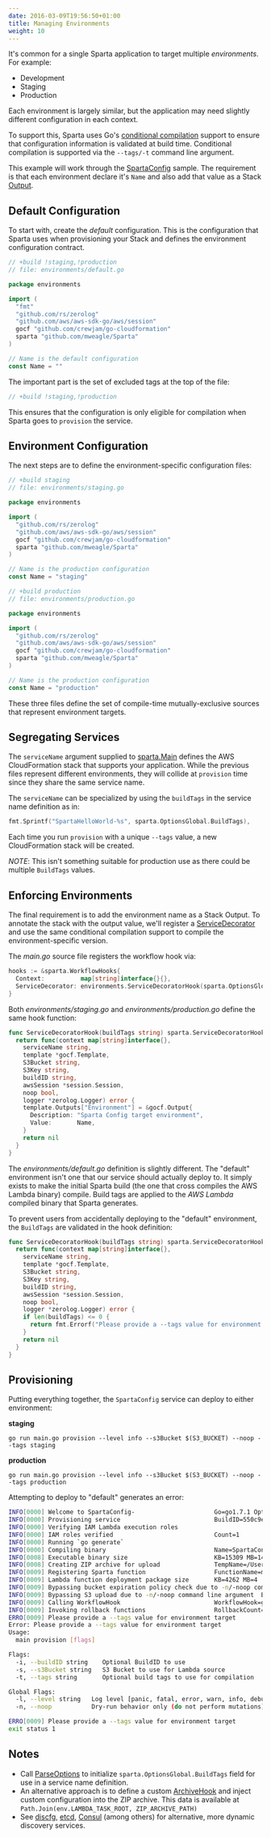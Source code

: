 ```yaml
---
date: 2016-03-09T19:56:50+01:00
title: Managing Environments
weight: 10
---
```


It's common for a single Sparta application to target multiple _environments_. For example:

- Development
- Staging
- Production

Each environment is largely similar, but the application may need slightly different configuration in each context.

To support this, Sparta uses Go's [conditional compilation](http://dave.cheney.net/2013/10/12/how-to-use-conditional-compilation-with-the-go-build-tool) support to ensure that configuration information is validated at build time. Conditional compilation is supported via the `--tags/-t` command line argument.

This example will work through the [SpartaConfig](https://github.com/mweagle/SpartaConfig) sample. The requirement is that each environment declare it's `Name` and also add that value as a Stack [Output](http://docs.aws.amazon.com/AWSCloudFormation/latest/UserGuide/outputs-section-structure.html).

## Default Configuration

To start with, create the _default_ configuration. This is the configuration that Sparta uses when provisioning your Stack and defines the environment configuration contract.

```go
// +build !staging,!production
// file: environments/default.go

package environments

import (
  "fmt"
  "github.com/rs/zerolog"
  "github.com/aws/aws-sdk-go/aws/session"
  gocf "github.com/crewjam/go-cloudformation"
  sparta "github.com/mweagle/Sparta"
)

// Name is the default configuration
const Name = ""
```

The important part is the set of excluded tags at the top of the file:

```go
// +build !staging,!production
```

This ensures that the configuration is only eligible for compilation when Sparta goes to `provision` the service.

## Environment Configuration

The next steps are to define the environment-specific configuration files:

```go
// +build staging
// file: environments/staging.go

package environments

import (
  "github.com/rs/zerolog"
  "github.com/aws/aws-sdk-go/aws/session"
  gocf "github.com/crewjam/go-cloudformation"
  sparta "github.com/mweagle/Sparta"
)

// Name is the production configuration
const Name = "staging"

```

```go
// +build production
// file: environments/production.go

package environments

import (
  "github.com/rs/zerolog"
  "github.com/aws/aws-sdk-go/aws/session"
  gocf "github.com/crewjam/go-cloudformation"
  sparta "github.com/mweagle/Sparta"
)

// Name is the production configuration
const Name = "production"

```

These three files define the set of compile-time mutually-exclusive sources that represent environment targets.

## Segregating Services

The `serviceName` argument supplied to [sparta.Main](https://godoc.org/github.com/mweagle/Sparta#Main) defines the AWS CloudFormation stack that supports your application. While the previous files represent different environments, they will collide at `provision` time since they share the same service name.

The `serviceName` can be specialized by using the `buildTags` in the service name definition as in:

```go
fmt.Sprintf("SpartaHelloWorld-%s", sparta.OptionsGlobal.BuildTags),
```

Each time you run `provision` with a unique `--tags` value, a new CloudFormation stack will be created.

_NOTE_: This isn't something suitable for production use as there could be multiple `BuildTags` values.

## Enforcing Environments

The final requirement is to add the environment name as a Stack Output. To annotate the stack with the output value, we'll register a [ServiceDecorator](https://godoc.org/github.com/mweagle/Sparta#ServiceDecoratorHook) and use the same conditional compilation support to compile the environment-specific version.

The _main.go_ source file registers the workflow hook via:

```go
hooks := &sparta.WorkflowHooks{
  Context:          map[string]interface{}{},
  ServiceDecorator: environments.ServiceDecoratorHook(sparta.OptionsGlobal.BuildTags),
}
```

Both _environments/staging.go_ and _environments/production.go_ define the same hook function:

```go
func ServiceDecoratorHook(buildTags string) sparta.ServiceDecoratorHook {
  return func(context map[string]interface{},
    serviceName string,
    template *gocf.Template,
    S3Bucket string,
    S3Key string,
    buildID string,
    awsSession *session.Session,
    noop bool,
    logger *zerolog.Logger) error {
    template.Outputs["Environment"] = &gocf.Output{
      Description: "Sparta Config target environment",
      Value:       Name,
    }
    return nil
  }
}
```

The _environments/default.go_ definition is slightly different. The "default" environment isn't one that our service should actually deploy to. It simply exists to make the initial Sparta build (the one that cross compiles the AWS Lambda binary) compile. Build tags are applied to the _AWS Lambda_ compiled binary that Sparta generates.

To prevent users from accidentally deploying to the "default" environment, the `BuildTags` are validated in the hook definition:

```go
func ServiceDecoratorHook(buildTags string) sparta.ServiceDecoratorHook {
  return func(context map[string]interface{},
    serviceName string,
    template *gocf.Template,
    S3Bucket string,
    S3Key string,
    buildID string,
    awsSession *session.Session,
    noop bool,
    logger *zerolog.Logger) error {
    if len(buildTags) <= 0 {
      return fmt.Errorf("Please provide a --tags value for environment target")
    }
    return nil
  }
}
```

## Provisioning

Putting everything together, the `SpartaConfig` service can deploy to either environment:

**staging**

    go run main.go provision --level info --s3Bucket $(S3_BUCKET) --noop --tags staging

**production**

    go run main.go provision --level info --s3Bucket $(S3_BUCKET) --noop --tags production

Attempting to deploy to "default" generates an error:

```bash
INFO[0000] Welcome to SpartaConfig-                      Go=go1.7.1 Option=provision SpartaVersion=0.9.2 UTC=2016-10-12T04:07:35Z
INFO[0000] Provisioning service                          BuildID=550c9e360426f48201c885c0abeb078dfc000a0a NOOP=true Tags=
INFO[0000] Verifying IAM Lambda execution roles
INFO[0000] IAM roles verified                            Count=1
INFO[0000] Running `go generate`
INFO[0000] Compiling binary                              Name=SpartaConfig_.lambda.amd64
INFO[0008] Executable binary size                        KB=15309 MB=14
INFO[0008] Creating ZIP archive for upload               TempName=/Users/mweagle/Documents/gopath/src/github.com/mweagle/SpartaConfig/SpartaConfig_104207098
INFO[0009] Registering Sparta function                   FunctionName=main.helloWorld
INFO[0009] Lambda function deployment package size       KB=4262 MB=4
INFO[0009] Bypassing bucket expiration policy check due to -n/-noop command line argument  BucketName=weagle
INFO[0009] Bypassing S3 upload due to -n/-noop command line argument  Bucket=weagle Key=SpartaConfig-/SpartaConfig_104207098
INFO[0009] Calling WorkflowHook                          WorkflowHook=github.com/mweagle/SpartaConfig/environments.ServiceDecoratorHook.func1 WorkflowHookContext=map[]
INFO[0009] Invoking rollback functions                   RollbackCount=0
ERRO[0009] Please provide a --tags value for environment target
Error: Please provide a --tags value for environment target
Usage:
  main provision [flags]

Flags:
  -i, --buildID string    Optional BuildID to use
  -s, --s3Bucket string   S3 Bucket to use for Lambda source
  -t, --tags string       Optional build tags to use for compilation

Global Flags:
  -l, --level string   Log level [panic, fatal, error, warn, info, debug] (default "info")
  -n, --noop           Dry-run behavior only (do not perform mutations)

ERRO[0009] Please provide a --tags value for environment target
exit status 1
```

## Notes

- Call [ParseOptions](https://godoc.org/github.com/mweagle/Sparta#ParseOptions) to initialize `sparta.OptionsGlobal.BuildTags` field for use in a service name definition.
- An alternative approach is to define a custom [ArchiveHook](https://godoc.org/github.com/mweagle/Sparta#ArchiveHook) and inject custom configuration into the ZIP archive. This data is available at `Path.Join(env.LAMBDA_TASK_ROOT, ZIP_ARCHIVE_PATH)`
- See [discfg](https://github.com/tmaiaroto/discfg), [etcd](https://github.com/coreos/etcd), [Consul](https://www.consul.io/) (among others) for alternative, more dynamic discovery services.
